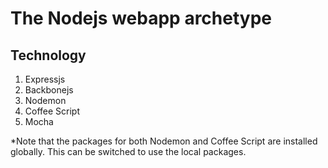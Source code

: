 
The Nodejs webapp archetype
=======================

Technology
---------------

1. Expressjs
2. Backbonejs
3. Nodemon
4. Coffee Script
5. Mocha

*Note that the packages for both Nodemon and Coffee Script are installed globally.
This can be switched to use the local packages.
